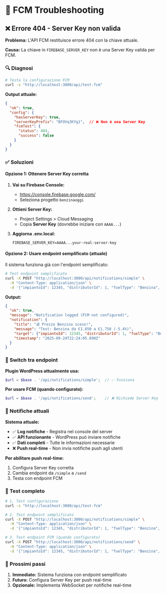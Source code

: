 # 🔧 FCM Troubleshooting

## ❌ Errore 404 - Server Key non valida

**Problema:** L'API FCM restituisce errore 404 con la chiave attuale.

**Causa:** La chiave in `FIREBASE_SERVER_KEY` non è una Server Key valida per FCM.

### 🔍 Diagnosi

```bash
# Testa la configurazione FCM
curl -s "http://localhost:3000/api/test-fcm"
```

**Output attuale:**
```json
{
  "ok": true,
  "config": {
    "hasServerKey": true,
    "serverKeyPrefix": "BFOVq3KYg1",  // ❌ Non è una Server Key
    "fcmTest": {
      "status": 404,
      "success": false
    }
  }
}
```

### ✅ Soluzioni

#### **Opzione 1: Ottenere Server Key corretta**

1. **Vai su Firebase Console:**
   - https://console.firebase.google.com/
   - Seleziona progetto `benzinaoggi`

2. **Ottieni Server Key:**
   - Project Settings > Cloud Messaging
   - Copia **Server Key** (dovrebbe iniziare con `AAAA...`)

3. **Aggiorna .env.local:**
   ```env
   FIREBASE_SERVER_KEY=AAAA...your-real-server-key
   ```

#### **Opzione 2: Usare endpoint semplificato (attuale)**

Il sistema funziona già con l'endpoint semplificato:

```bash
# Test endpoint semplificato
curl -X POST "http://localhost:3000/api/notifications/simple" \
  -H "Content-Type: application/json" \
  -d '{"impiantoId": 12345, "distributorId": 1, "fuelType": "Benzina", "distributorName": "Test", "oldPrice": 1.850, "newPrice": 1.750, "direction": "down"}'
```

**Output:**
```json
{
  "ok": true,
  "message": "Notification logged (FCM not configured)",
  "notification": {
    "title": "💰 Prezzo Benzina sceso!",
    "message": "Test: Benzina da €1.850 a €1.750 (-5.4%)",
    "target": {"impiantoId": 12345, "distributorId": 1, "fuelType": "Benzina"},
    "timestamp": "2025-09-24T22:24:05.890Z"
  }
}
```

### 🔄 Switch tra endpoint

**Plugin WordPress attualmente usa:**
```php
$url = $base . '/api/notifications/simple';  // ✅ Funziona
```

**Per usare FCM (quando configurato):**
```php
$url = $base . '/api/notifications/send';    // ❌ Richiede Server Key
```

### 📱 Notifiche attuali

**Sistema attuale:**
- ✅ **Log notifiche** - Registra nel console del server
- ✅ **API funzionante** - WordPress può inviare notifiche
- ✅ **Dati completi** - Tutte le informazioni necessarie
- ❌ **Push real-time** - Non invia notifiche push agli utenti

**Per abilitare push real-time:**
1. Configura Server Key corretta
2. Cambia endpoint da `/simple` a `/send`
3. Testa con endpoint FCM

### 🧪 Test completo

```bash
# 1. Test configurazione
curl -s "http://localhost:3000/api/test-fcm"

# 2. Test endpoint semplificato
curl -X POST "http://localhost:3000/api/notifications/simple" \
  -H "Content-Type: application/json" \
  -d '{"impiantoId": 12345, "distributorId": 1, "fuelType": "Benzina", "distributorName": "Test", "oldPrice": 1.850, "newPrice": 1.750, "direction": "down"}'

# 3. Test endpoint FCM (quando configurato)
curl -X POST "http://localhost:3000/api/notifications/send" \
  -H "Content-Type: application/json" \
  -d '{"impiantoId": 12345, "distributorId": 1, "fuelType": "Benzina", "distributorName": "Test", "oldPrice": 1.850, "newPrice": 1.750, "direction": "down"}'
```

### 🎯 Prossimi passi

1. **Immediato:** Sistema funziona con endpoint semplificato
2. **Futuro:** Configura Server Key per push real-time
3. **Opzionale:** Implementa WebSocket per notifiche real-time
